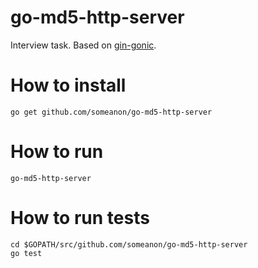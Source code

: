 # go-md5-http-server
Interview task. Based on [gin-gonic](https://github.com/gin-gonic/gin).

# How to install
    go get github.com/someanon/go-md5-http-server

# How to run
    go-md5-http-server

# How to run tests
    cd $GOPATH/src/github.com/someanon/go-md5-http-server
    go test

